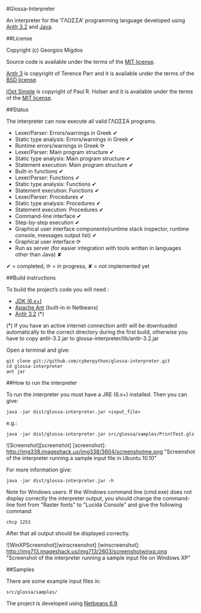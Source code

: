 #Glossa-Interpreter

An interpreter for the 'ΓΛΩΣΣΑ' programming language developed using [Antlr 3.2](http://www.antlr.org/) and [Java](http://www.java.com/en/).

##License

Copyright (c) Georgios Migdos

Source code is available under the terms of the [MIT license](http://www.opensource.org/licenses/mit-license.php).

[Antlr 3](http://www.antlr.org/) is copyright of Terence Parr and it is available under the terms of the [BSD license](http://www.antlr.org/license.html).

[jOpt Simple](http://jopt-simple.sourceforge.net/) is copyright of Paul R. Holser and it is available under the terms of the [MIT license](http://www.opensource.org/licenses/mit-license.php).

##Status

The interpreter can now execute all valid ΓΛΩΣΣΑ programs.

- Lexer/Parser: Errors/warnings in Greek ✔
- Static type analysis: Errors/warnings in Greek ✔
- Runtime errors/warnings in Greek ⟳
- Lexer/Parser: Main program structure ✔
- Static type analysis: Main program structure ✔
- Statement execution: Main program structure ✔
- Built-in functions ✔
- Lexer/Parser: Functions ✔
- Static type analysis: Functions ✔
- Statement execution: Functions ✔
- Lexer/Parser: Procedures ✔
- Static type analysis: Procedures ✔
- Statement execution: Procedures ✔
- Command-line interface ✔
- Step-by-step execution ✔
- Graphical user interface components(runtime stack inspector, runtime console, messages output list) ✔
- Graphical user interface ⟳
- Run as server (for easier integration with tools written in languages other than Java) ✘


✔ = completed, ⟳ = in progress, ✘ = not implemented yet

##Build instructions

To build the project’s code you will need :

- [JDK (6.x+)](http://www.oracle.com/technetwork/java/javase/downloads/index.html)
- [Apache Ant](http://ant.apache.org/) (built-in in Netbeans)
- [Antlr 3.2](http://www.antlr.org/download/antlr-3.2.jar) (*)

(*) If you have an active internet connection antlr will be downloaded automatically to the correct directory during the first build, otherwise you have to copy antlr-3.2.jar to glossa-interpreter/lib/antlr-3.2.jar


Open a terminal and give:

    git clone git://github.com/cyberpython/glossa-interpreter.git
    cd glossa-interpreter
    ant jar

##How to run the interpreter

To run the interpreter you must have a JRE (6.x+) installed. Then you can give:

    java -jar dist/glossa-interpreter.jar <input_file>

e.g.:

    java -jar dist/glossa-interpreter.jar src/glossa/samples/PrintTest.gls
    
![Screenshot][screenshot]
[screenshot]: http://img338.imageshack.us/img338/3604/screenshotme.png  "Screenshot of the interpreter running a sample input file in Ubuntu 10.10"


For more information give:

    java -jar dist/glossa-interpreter.jar -h

Note for Windows users: If the Windows command line (cmd.exe) does not display correctly the interpreter output, you should change the command-line font from "Raster fonts" to "Lucida Console" and give the following command:

    chcp 1253
    
After that all output should be displayed correctly.

![WinXPScreenshot][winscreenshot]
[winscreenshot]: http://img713.imageshack.us/img713/2603/screenshotwinxp.png  "Screenshot of the interpreter running a sample input file on Windows XP"

##Samples

There are some example input files in:

    src/glossa/samples/

The project is developed using [Netbeans 6.9](http://netbeans.org/).

